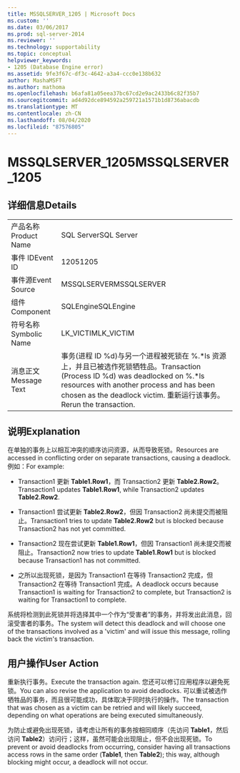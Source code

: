 ```yaml
---
title: MSSQLSERVER_1205 | Microsoft Docs
ms.custom: ''
ms.date: 03/06/2017
ms.prod: sql-server-2014
ms.reviewer: ''
ms.technology: supportability
ms.topic: conceptual
helpviewer_keywords:
- 1205 (Database Engine error)
ms.assetid: 9fe3f67c-df3c-4642-a3a4-ccc0e138b632
author: MashaMSFT
ms.author: mathoma
ms.openlocfilehash: b6afa81a05eea37bc67cd2e9ac2433b6c82f35b7
ms.sourcegitcommit: ad4d92dce894592a259721a1571b1d8736abacdb
ms.translationtype: MT
ms.contentlocale: zh-CN
ms.lasthandoff: 08/04/2020
ms.locfileid: "87576805"
---
```

# <a name="mssqlserver_1205"></a><span data-ttu-id="dadf1-102">MSSQLSERVER_1205</span><span class="sxs-lookup"><span data-stu-id="dadf1-102">MSSQLSERVER_1205</span></span>
    
## <a name="details"></a><span data-ttu-id="dadf1-103">详细信息</span><span class="sxs-lookup"><span data-stu-id="dadf1-103">Details</span></span>  
  
|||  
|-|-|  
|<span data-ttu-id="dadf1-104">产品名称</span><span class="sxs-lookup"><span data-stu-id="dadf1-104">Product Name</span></span>|<span data-ttu-id="dadf1-105">SQL Server</span><span class="sxs-lookup"><span data-stu-id="dadf1-105">SQL Server</span></span>|  
|<span data-ttu-id="dadf1-106">事件 ID</span><span class="sxs-lookup"><span data-stu-id="dadf1-106">Event ID</span></span>|<span data-ttu-id="dadf1-107">1205</span><span class="sxs-lookup"><span data-stu-id="dadf1-107">1205</span></span>|  
|<span data-ttu-id="dadf1-108">事件源</span><span class="sxs-lookup"><span data-stu-id="dadf1-108">Event Source</span></span>|<span data-ttu-id="dadf1-109">MSSQLSERVER</span><span class="sxs-lookup"><span data-stu-id="dadf1-109">MSSQLSERVER</span></span>|  
|<span data-ttu-id="dadf1-110">组件</span><span class="sxs-lookup"><span data-stu-id="dadf1-110">Component</span></span>|<span data-ttu-id="dadf1-111">SQLEngine</span><span class="sxs-lookup"><span data-stu-id="dadf1-111">SQLEngine</span></span>|  
|<span data-ttu-id="dadf1-112">符号名称</span><span class="sxs-lookup"><span data-stu-id="dadf1-112">Symbolic Name</span></span>|<span data-ttu-id="dadf1-113">LK_VICTIM</span><span class="sxs-lookup"><span data-stu-id="dadf1-113">LK_VICTIM</span></span>|  
|<span data-ttu-id="dadf1-114">消息正文</span><span class="sxs-lookup"><span data-stu-id="dadf1-114">Message Text</span></span>|<span data-ttu-id="dadf1-115">事务(进程 ID %d)与另一个进程被死锁在 %.\*ls 资源上，并且已被选作死锁牺牲品。</span><span class="sxs-lookup"><span data-stu-id="dadf1-115">Transaction (Process ID %d) was deadlocked on %.\*ls resources with another process and has been chosen as the deadlock victim.</span></span> <span data-ttu-id="dadf1-116">重新运行该事务。</span><span class="sxs-lookup"><span data-stu-id="dadf1-116">Rerun the transaction.</span></span>|  
  
## <a name="explanation"></a><span data-ttu-id="dadf1-117">说明</span><span class="sxs-lookup"><span data-stu-id="dadf1-117">Explanation</span></span>  
 <span data-ttu-id="dadf1-118">在单独的事务上以相互冲突的顺序访问资源，从而导致死锁。</span><span class="sxs-lookup"><span data-stu-id="dadf1-118">Resources are accessed in conflicting order on separate transactions, causing a deadlock.</span></span> <span data-ttu-id="dadf1-119">例如：</span><span class="sxs-lookup"><span data-stu-id="dadf1-119">For example:</span></span>  
  
-   <span data-ttu-id="dadf1-120">Transaction1 更新 **Table1.Row1**，而 Transaction2 更新 **Table2.Row2**。</span><span class="sxs-lookup"><span data-stu-id="dadf1-120">Transaction1 updates **Table1.Row1**, while Transaction2 updates **Table2.Row2**.</span></span>  
  
-   <span data-ttu-id="dadf1-121">Transaction1 尝试更新 **Table2.Row2**，但因 Transaction2 尚未提交而被阻止。</span><span class="sxs-lookup"><span data-stu-id="dadf1-121">Transaction1 tries to update **Table2.Row2** but is blocked because Transaction2 has not yet committed.</span></span>  
  
-   <span data-ttu-id="dadf1-122">Transaction2 现在尝试更新 **Table1.Row1**，但因 Transaction1 尚未提交而被阻止。</span><span class="sxs-lookup"><span data-stu-id="dadf1-122">Transaction2 now tries to update **Table1.Row1** but is blocked because Transaction1 has not committed.</span></span>  
  
-   <span data-ttu-id="dadf1-123">之所以出现死锁，是因为 Transaction1 在等待 Transaction2 完成，但 Transaction2 在等待 Transaction1 完成。</span><span class="sxs-lookup"><span data-stu-id="dadf1-123">A deadlock occurs because Transaction1 is waiting for Transaction2 to complete, but Transaction2 is waiting for Transaction1 to complete.</span></span>  
  
 <span data-ttu-id="dadf1-124">系统将检测到此死锁并将选择其中一个作为“受害者”的事务，并将发出此消息，回滚受害者的事务。</span><span class="sxs-lookup"><span data-stu-id="dadf1-124">The system will detect this deadlock and will choose one of the transactions involved as a 'victim' and will issue this message, rolling back the victim's transaction.</span></span>  
  
## <a name="user-action"></a><span data-ttu-id="dadf1-125">用户操作</span><span class="sxs-lookup"><span data-stu-id="dadf1-125">User Action</span></span>  
 <span data-ttu-id="dadf1-126">重新执行事务。</span><span class="sxs-lookup"><span data-stu-id="dadf1-126">Execute the transaction again.</span></span> <span data-ttu-id="dadf1-127">您还可以修订应用程序以避免死锁。</span><span class="sxs-lookup"><span data-stu-id="dadf1-127">You can also revise the application to avoid deadlocks.</span></span> <span data-ttu-id="dadf1-128">可以重试被选作牺牲品的事务，而且很可能成功，具体取决于同时执行的操作。</span><span class="sxs-lookup"><span data-stu-id="dadf1-128">The transaction that was chosen as a victim can be retried and will likely succeed, depending on what operations are being executed simultaneously.</span></span>  
  
 <span data-ttu-id="dadf1-129">为防止或避免出现死锁，请考虑让所有的事务按相同顺序（先访问 **Table1**，然后访问 **Table2**）访问行；这样，虽然可能会出现阻止，但不会出现死锁。</span><span class="sxs-lookup"><span data-stu-id="dadf1-129">To prevent or avoid deadlocks from occurring, consider having all transactions access rows in the same order (**Table1**, then **Table2**); this way, although blocking might occur, a deadlock will not occur.</span></span>  
  
  
